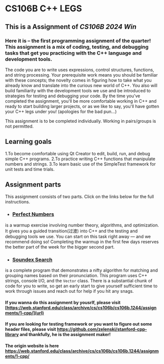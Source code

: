 # CS106B C++ LEGS

## This is a Assignment of *CS106B 2024 Win*

### Here it is – the first programming assignment of the quarter! This assignment is a mix of coding, testing, and debugging tasks that get you practicing with the C++ language and development tools.

The code you are to write uses expressions, control structures, functions, and string processing. Your prerequisite work means you should be familiar with these concepts; the novelty comes in figuring how to take what you already know and translate into the curious new world of C++. You also will build familiarity with the development tools we use and be introduced to strategies for testing and debugging your code. By the time you've completed the assignment, you'll be more comfortable working in C++ and ready to start building larger projects, or as we like to say, you'll have gotten your C++ legs under you! (apologies for the bad pun…)


This assignment is to be completed individually. Working in pairs/groups is not permitted.


## Learning goals
1.To become comfortable using Qt Creator to edit, build, run, and debug simple C++ programs.
2.To practice writing C++ functions that manipulate numbers and strings.
3.To learn basic use of the SimpleTest framework for unit tests and time trials.


## Assignment parts


This assignment consists of two parts. Click on the links below for the full instructions.


- ### [Perfect Numbers](https://web.stanford.edu/class/archive/cs/cs106b/cs106b.1244/assignments/1-cpp/perfect)
is a warmup exercise involving number theory, algorithms, and optimization. It gives you a guided transition(过渡) into C++ and the testing and debugging tools we use. You can start on this task right away — and we recommend doing so! Completing the warmup in the first few days reserves the better part of the week for the bigger second part.
- ### [Soundex Search](https://web.stanford.edu/class/archive/cs/cs106b/cs106b.1244/assignments/1-cpp/soundex)
is a complete program that demonstrates a nifty algorithm for matching and grouping names based on their pronunciation. This program uses C++ strings, console I/O, and the `Vector` class. There is a substantial chunk of code for you to write, so get an early start to give yourself sufficient time to work through issues and reach out for help if you hit any snags.


#### If you wanna do this assignment by yousrlf, please visit [https://web.stanford.edu/class/archive/cs/cs106b/cs106b.1244/assignments/1-cpp/](url)
#### If you are looking for testing framework or you want to figure out some header files, please visit https://github.com/zelenski/stanford-cpp-library and thankfully, he is the assignment maker!
#### The origin website is here https://web.stanford.edu/class/archive/cs/cs106b/cs106b.1244/assignments/1-cpp/

